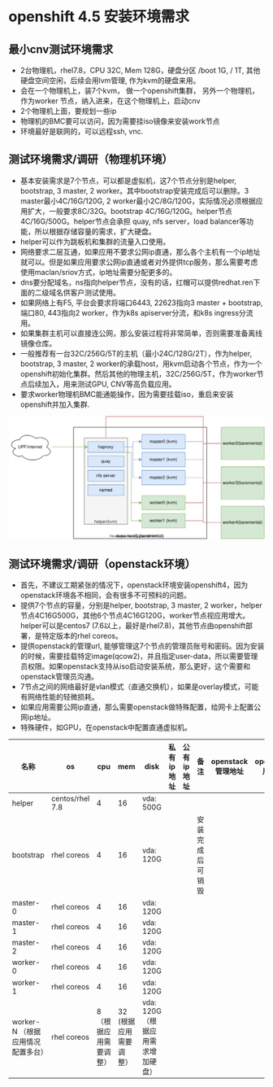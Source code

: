 # openshift 4.5 安装环境需求

## 最小cnv测试环境需求
- 2台物理机，rhel7.8，CPU 32C, Mem 128G，硬盘分区 /boot 1G, / 1T, 其他硬盘空间空闲，后续会用lvm管理, 作为kvm的硬盘来用。
- 会在一个物理机上，装7个kvm， 做一个openshift集群， 另外一个物理机，作为worker 节点，纳入进来，在这个物理机上，启动cnv
- 2个物理机上面，要规划一些ip
- 物理机的BMC要可以访问，因为需要挂iso镜像来安装work节点
- 环境最好是联网的，可以远程ssh, vnc.

## 测试环境需求/调研（物理机环境）
- 基本安装需求是7个节点，可以都是虚拟机，这7个节点分别是helper, bootstrap, 3 master, 2 worker。其中bootstrap安装完成后可以删除。3 master最小4C/16G/120G, 2 worker最小2C/8G/120G，实际情况必须根据应用扩大，一般要求8C/32G。bootstrap 4C/16G/120G。helper节点4C/16G/500G。helper节点会承担 quay, nfs server，load balancer等功能，所以根据存储容量的需求，扩大硬盘。
- helper可以作为跳板机和集群的流量入口使用。
- 网络要求二层互通，如果应用不要求公网ip直通，那么各个主机有一个ip地址就可以。但是如果应用要求公网ip直通或者对外提供tcp服务，那么需要考虑使用maclan/sriov方式，ip地址需要分配更多的。
- dns要分配域名，ns指向helper节点，没有的话，红帽可以提供redhat.ren下面的二级域名供客户测试使用。
- 如果网络上有F5, 平台会要求将端口6443, 22623指向3 master + bootstrap, 端口80, 443指向2 worker，作为k8s apiserver分流，和k8s ingress分流用。
- 如果集群主机可以直接连公网，那么安装过程将非常简单，否则需要准备离线镜像仓库。
- 一般推荐有一台32C/256G/5T的主机（最小24C/128G/2T），作为helper, bootstrap, 3 master, 2 worker的承载host，用kvm启动各个节点，作为一个openshift初始化集群。然后其他的物理主机，32C/256G/5T，作为worker节点后续加入，用来测试GPU, CNV等高负载应用。
- 要求worker物理机BMC能通能操作，因为需要挂载iso，重启来安装openshift并加入集群.

![架构图](4.5.install.dia.drawio.svg)

## 测试环境需求/调研（openstack环境）
- 首先，不建议工期紧张的情况下，openstack环境安装openshift4，因为openstack环境各不相同，会有很多不可预料的问题。
- 提供7个节点的容量，分别是helper, bootstrap, 3 master, 2 worker，helper节点4C16G500G，其他6个节点4C16G120G，worker节点视应用增大。helper可以是centos7 (7.6以上，最好是rhel7.8)，其他节点由openshift部署，是特定版本的rhel coreos。
- 提供openstack的管理url, 能够管理这7个节点的管理员账号和密码。因为安装的时候，需要挂载特定image(qcow2)，并且指定user-data，所以需要管理员权限。如果openstack支持从iso启动安装系统，那么更好，这个需要和openstack管理员沟通。
- 7节点之间的网络最好是vlan模式（直通交换机），如果是overlay模式，可能有网络性能的轻微损耗。
- 如果应用需要公网ip直通，那么需要openstack做特殊配置，给网卡上配置公网ip地址。
- 特殊硬件，如GPU，在openstack中配置直通虚拟机。

| 名称                              | os              | cpu                   | mem                    | disk                               | 私有ip地址 | 公有ip地址 | 备注             | openstack管理地址 | openstack用户名 | openstack密码 |
| --------------------------------- | --------------- | --------------------- | ---------------------- | ---------------------------------- | ---------- | ---------- | ---------------- | ----------------- | --------------- | ------------- |
| helper                            | centos/rhel 7.8 | 4                     | 16                     | vda: 500G                          |            |            |                  |                   |                 |               |
| bootstrap                        | rhel coreos     | 4                     | 16                     | vda: 120G                          |            |            | 安装完成后可销毁 |                   |                 |               |
| master-0                          | rhel coreos     | 4                     | 16                     | vda: 120G                          |            |            |                  |                   |                 |               |
| master-1                          | rhel coreos     | 4                     | 16                     | vda: 120G                          |            |            |                  |                   |                 |               |
| master-2                          | rhel coreos     | 4                     | 16                     | vda: 120G                          |            |            |                  |                   |                 |               |
| worker-0                          | rhel coreos     | 4                     | 16                     | vda: 120G                          |            |            |                  |                   |                 |               |
| worker-1                          | rhel coreos     | 4                     | 16                     | vda: 120G                          |            |            |                  |                   |                 |               |
| worker-N （根据应用情况配置多台） | rhel coreos     | 8（根据应用需要调整） | 32 (根据应用需要调整） | vda: 120G （根据应用需求增加硬盘） |            |            |                  |                   |                 |               |
